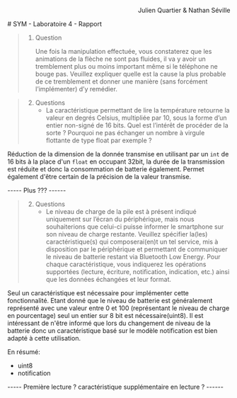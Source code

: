 <p style="text-align: right;">Julien Quartier & Nathan Séville</p>
# SYM - Laboratoire 4 - Rapport

> 1. Question
>
>    Une fois la manipulation effectuée, vous constaterez que les animations de la flèche ne sont pas fluides, il va y avoir un tremblement plus ou moins important même si le téléphone ne bouge pas. Veuillez expliquer quelle est la cause la plus probable de ce tremblement et donner une manière (sans forcément l’implémenter) d’y remédier.



> 2. Questions
>    - La caractéristique permettant de lire la température retourne la valeur en degrés Celsius, multipliée par 10, sous la forme d’un entier non-signé de 16 bits. Quel est l’intérêt de procéder de la sorte ? Pourquoi ne pas échanger un nombre à virgule flottante de type float par exemple ?

Réduction de la dimension de la donnée transmise en utilisant par un `int` de 16 bits à la place d'un `float` en occupant 32bit, la durée de la transmission est réduite et donc la consommation de batterie également. Permet également d'être certain de la précision de la valeur transmise. 

----- Plus ??? ------

> 2. Questions
>    - Le niveau de charge de la pile est à présent indiqué uniquement sur l’écran du périphérique, mais nous souhaiterions que celui-ci puisse informer le smartphone sur son niveau de charge restante. Veuillez spécifier la(les) caractéristique(s) qui composerai(en)t un tel service, mis à disposition par le périphérique et permettant de communiquer le niveau de batterie restant via Bluetooth Low Energy. Pour chaque caractéristique, vous indiquerez les opérations supportées (lecture, écriture, notification, indication, etc.) ainsi que les données échangées et leur format.

Seul un caractéristique est nécessaire pour implémenter cette fonctionnalité. Etant donné que le niveau de batterie est généralement représenté avec une valeur entre 0 et 100 (représentant le niveau de charge en pourcentage) seul un entier sur 8 bit est nécessaire(uint8). Il est intéressant de n'être informé que lors du changement de niveau de la batterie donc un caractéristique basé sur le modèle notification est bien adapté à cette utilisation.

En résumé:

* uint8
* notification



----- Première lecture ? caractéristique supplémentaire en lecture ? ------
